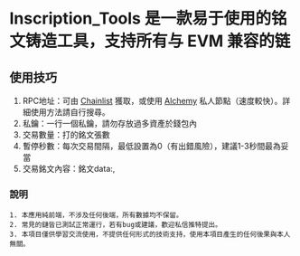 # Inscription_Tools 是一款易于使用的铭文铸造工具，支持所有与 EVM 兼容的链

## 使用技巧

1. RPC地址：可由 [Chainlist](https://chainlist.org/) 獲取，或使用 [Alchemy](https://dashboard.alchemy.com/) 私人節點（速度較快）。詳細使用方法請自行搜尋。
2. 私鑰：一行一個私鑰，請勿存放過多資產於錢包內
3. 交易數量：打的銘文張數
4. 暫停秒數：每次交易間隔，最低設置為0（有出錯風險），建議1-3秒間最為妥當
5. 交易銘文內容：銘文data:,

### 說明

```
1. 本應用純前端，不涉及任何後端，所有數據均不保留。
2. 常見的鏈皆已測試正常運行，若有bug或建議，歡迎私信推特提出。
3. 本項目僅供學習交流使用，不提供任何形式的技術支持，使用本項目產生的任何後果與本人無關。

